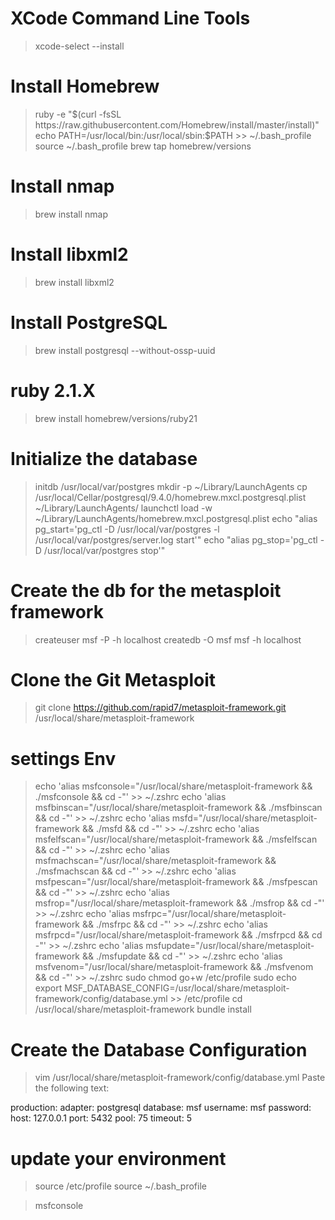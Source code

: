 # XCode Command Line Tools

>xcode-select --install

# Install Homebrew

>ruby -e "$(curl -fsSL https://raw.githubusercontent.com/Homebrew/install/master/install)"
>echo PATH=/usr/local/bin:/usr/local/sbin:$PATH >> ~/.bash_profile
>source ~/.bash_profile
>brew tap homebrew/versions

# Install nmap

>brew install nmap

# Install libxml2

>brew install libxml2

# Install PostgreSQL

>brew install postgresql --without-ossp-uuid

# ruby 2.1.X

>brew install homebrew/versions/ruby21


# Initialize the database

>initdb /usr/local/var/postgres
>mkdir -p ~/Library/LaunchAgents
>cp /usr/local/Cellar/postgresql/9.4.0/homebrew.mxcl.postgresql.plist ~/Library/LaunchAgents/
>launchctl load -w ~/Library/LaunchAgents/homebrew.mxcl.postgresql.plist
>echo "alias pg_start='pg_ctl -D /usr/local/var/postgres -l /usr/local/var/postgres/server.log start'"
>echo "alias pg_stop='pg_ctl -D /usr/local/var/postgres stop'"

# Create the db for the metasploit framework

>createuser msf -P -h localhost
>createdb -O msf msf -h localhost

# Clone the Git Metasploit

>git clone https://github.com/rapid7/metasploit-framework.git /usr/local/share/metasploit-framework

# settings Env

>echo 'alias msfconsole="/usr/local/share/metasploit-framework && ./msfconsole && cd -"' >> ~/.zshrc
>echo 'alias msfbinscan="/usr/local/share/metasploit-framework && ./msfbinscan && cd -"' >> ~/.zshrc
>echo 'alias msfd="/usr/local/share/metasploit-framework && ./msfd && cd -"' >> ~/.zshrc
>echo 'alias msfelfscan="/usr/local/share/metasploit-framework && ./msfelfscan && cd -"' >> ~/.zshrc
>echo 'alias msfmachscan="/usr/local/share/metasploit-framework && ./msfmachscan && cd -"' >> ~/.zshrc
>echo 'alias msfpescan="/usr/local/share/metasploit-framework && ./msfpescan && cd -"' >> ~/.zshrc
>echo 'alias msfrop="/usr/local/share/metasploit-framework && ./msfrop && cd -"' >> ~/.zshrc
>echo 'alias msfrpc="/usr/local/share/metasploit-framework && ./msfrpc && cd -"' >> ~/.zshrc
>echo 'alias msfrpcd="/usr/local/share/metasploit-framework && ./msfrpcd && cd -"' >> ~/.zshrc
>echo 'alias msfupdate="/usr/local/share/metasploit-framework && ./msfupdate && cd -"' >> ~/.zshrc
>echo 'alias msfvenom="/usr/local/share/metasploit-framework && ./msfvenom && cd -"' >> ~/.zshrc
>sudo chmod go+w /etc/profile
>sudo echo export MSF_DATABASE_CONFIG=/usr/local/share/metasploit-framework/config/database.yml >> /etc/profile
>cd /usr/local/share/metasploit-framework
>bundle install

# Create the Database Configuration

>vim /usr/local/share/metasploit-framework/config/database.yml
Paste the following text:

production:
 adapter: postgresql
 database: msf
 username: msf
 password: <your password>
 host: 127.0.0.1
 port: 5432
 pool: 75
 timeout: 5

# update your environment

>source /etc/profile
>source ~/.bash_profile

> msfconsole

